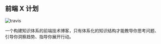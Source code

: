 ## 前端 X 计划

![travis](https://travis-ci.org/xlogiccc/xlogic.me.svg?branch=master)

一个构建知识体系的前端技术博客，只有体系化的知识结构才能教导你思考问题、引导你洞察趋势、指导你展开行动。
